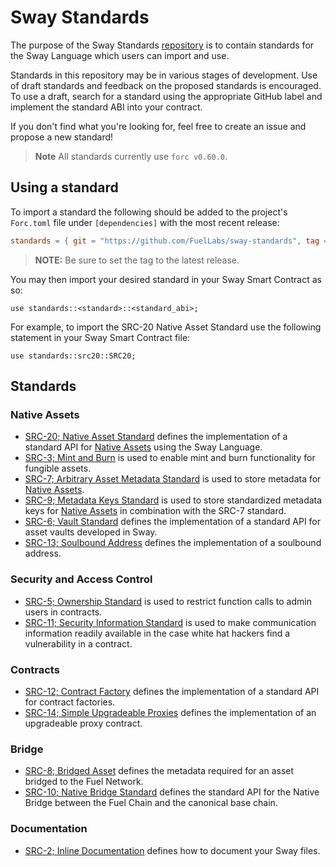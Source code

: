 # Sway Standards

The purpose of the Sway Standards [repository](https://github.com/FuelLabs/sway-standards) is to contain standards for the Sway Language which users can import and use.

Standards in this repository may be in various stages of development. Use of draft standards and feedback on the proposed standards is encouraged. To use a draft, search for a standard using the appropriate GitHub label and implement the standard ABI into your contract.

If you don't find what you're looking for, feel free to create an issue and propose a new standard!

> **Note**
> All standards currently use `forc v0.60.0`.

## Using a standard

To import a standard the following should be added to the project's `Forc.toml` file under `[dependencies]` with the most recent release:

```toml
standards = { git = "https://github.com/FuelLabs/sway-standards", tag = "v0.5.0" }
```

> **NOTE:**
> Be sure to set the tag to the latest release.

You may then import your desired standard in your Sway Smart Contract as so:

```sway
use standards::<standard>::<standard_abi>;
```

For example, to import the SRC-20 Native Asset Standard use the following statement in your Sway Smart Contract file:

```sway
use standards::src20::SRC20;
```

## Standards

### Native Assets

- [SRC-20; Native Asset Standard](./native-asset-src-20.md) defines the implementation of a standard API for [Native Assets](https://docs.fuel.network/docs/sway/blockchain-development/native_assets) using the Sway Language.
- [SRC-3; Mint and Burn](./minting-and-burning-src-3.md) is used to enable mint and burn functionality for fungible assets.
- [SRC-7; Arbitrary Asset Metadata Standard](./asset-metadata-src-7.md) is used to store metadata for [Native Assets](https://docs.fuel.network/docs/sway/blockchain-development/native_assets).
- [SRC-9; Metadata Keys Standard](./metadata-keys-src-9.md) is used to store standardized metadata keys for [Native Assets](https://docs.fuel.network/docs/sway/blockchain-development/native_assets) in combination with the SRC-7 standard.
- [SRC-6; Vault Standard](./vault-src-6.md) defines the implementation of a standard API for asset vaults developed in Sway.
- [SRC-13; Soulbound Address](./soulbound-address-src-13.md) defines the implementation of a soulbound address.

### Security and Access Control

- [SRC-5; Ownership Standard](./ownership-src-5.md) is used to restrict function calls to admin users in contracts.
- [SRC-11; Security Information Standard](./security-information-src-11.md) is used to make communication information readily available in the case white hat hackers find a vulnerability in a contract.

### Contracts

- [SRC-12; Contract Factory](./contract-factory-src-12.md) defines the implementation of a standard API for contract factories.
- [SRC-14; Simple Upgradeable Proxies](./simple-upgradeable-proxies-src-14.md) defines the implementation of an upgradeable proxy contract.

### Bridge

- [SRC-8; Bridged Asset](./bridged-asset-src-8.md) defines the metadata required for an asset bridged to the Fuel Network.
- [SRC-10; Native Bridge Standard](./native-bridge-src-10.md) defines the standard API for the Native Bridge between the Fuel Chain and the canonical base chain.

### Documentation

- [SRC-2; Inline Documentation](./inline-documentation-src-2.md) defines how to document your Sway files.
